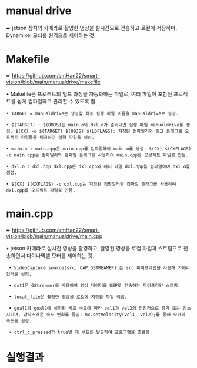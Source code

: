 # manual drive

➨ jetson 장치의 카메라로 촬영한 영상을 실시간으로 전송하고 로컬에 저장하며, Dynamixel 모터를 원격으로 제어하는 것.

# Makefile

➨ https://github.com/smHan22/smart-vision/blob/main/manualdrive/makefile

• Makefile은 프로젝트의 빌드 과정을 자동화하는 파일로, 여러 파일이 포함된 프로젝트를 쉽게 컴파일하고 관리할 수 있도록 함.

    • TARGET = manualdrive는 생성할 최종 실행 파일 이름을 manualdrive로 설정.

    • $(TARGET) : $(OBJS)는 main.o와 dxl.o가 준비되면 실행 파일 manualdrive를 생성. $(CX) -o $(TARGET) $(OBJS) $(LDFLAGS): 지정된 컴파일러와 링크 플래그로 오프젝트 파일들을 링크하여 실행 파일을 생성.

    • main.o : main.cpp은 main.cpp를 컴파일하여 main.o를 생성. $(CX) $(CXFLAGS) -c main.cpp는 컴파일러와 컴파일 플래그를 사용하여 main.cpp를 오브젝트 파일로 만듬.

    • dxl.o : dxl.hpp dxl.cpp은 dxl.cpp와 헤더 파일 dxl.hpp를 컴파일하여 dxl.o를 생성.

    • $(CX) $(CXFLAGS) -c dxl.cpp는 지정된 컴팡일러와 컴파일 플래그를 사용하여 dxl.cpp를 오프젝트 파일로 만듬.

# main.cpp 

 ➨ https://github.com/smHan22/smart-vision/blob/main/manualdrive/main.cpp

 • jetson 카메라로 실시간 영상을 촬영하고, 촬영된 영상을 로컬 파일과 스트림으로 전송하면서 다이나믹셀 모터를 제어하는 것.

     • VideoCapture source(src, CAP_GSTREAMER);는 src 파이프라인을 사용해 카메라 입력을 설정.

     • dst1은 GStreamer를 사용하여 영상 데이터를 UEP로 전송하는 파이프라인 스트링.

     • local_file은 촬영한 영상을 로컬에 저장할 파일 이름. 

     • goal1과 goal2에 설정된 목표 속도에 따라 vel1과 vel2의 점진적으로 증가 또는 감소시키며, 갑작스러운 속도 변화를 줄임. mx.setVelocity(vel1, vel2);를 통해 모터의 속도를 설정.

     • ctrl_c_pressed가 true일 때 루프를 탈출하여 프로그램을 종료함.


# 실행결과 
